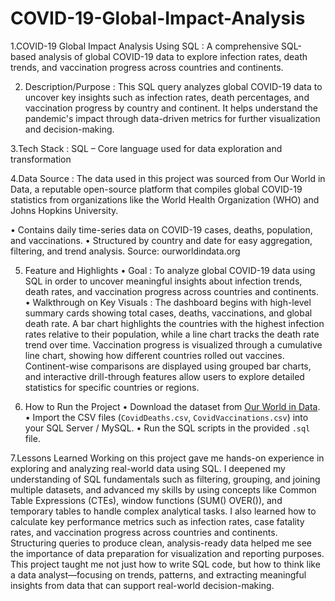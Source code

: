 # COVID-19-Global-Impact-Analysis

1.COVID-19 Global Impact Analysis Using SQL :
A comprehensive SQL-based analysis of global COVID-19 data to explore infection rates, death trends, and vaccination progress across countries and continents.

2.  Description/Purpose :
This SQL query analyzes global COVID-19 data to uncover key insights such as infection rates, death percentages, and vaccination progress by country and continent. It helps understand the pandemic's impact through data-driven metrics for further visualization and decision-making.

3.Tech Stack :
SQL – Core language used for data exploration and transformation

4.Data Source :
The data used in this project was sourced from Our World in Data, a reputable open-source platform that compiles global COVID-19 statistics from organizations like the World Health Organization (WHO) and Johns Hopkins University.

• Contains daily time-series data on COVID-19 cases, deaths, population, and vaccinations.
• Structured by country and date for easy aggregation, filtering, and trend analysis.
Source: ourworldindata.org 

5. Feature and Highlights
• Goal :
To analyze global COVID-19 data using SQL in order to uncover meaningful insights about infection trends, death rates, and vaccination progress across countries and continents.
• Walkthrough on Key Visuals :
The dashboard begins with high-level summary cards showing total cases, deaths, vaccinations, and global death rate. A bar chart highlights the countries with the highest infection rates relative to their population, while a line chart tracks the death rate trend over time. Vaccination progress is visualized through a cumulative line chart, showing how different countries rolled out vaccines. Continent-wise comparisons are displayed using grouped bar charts, and interactive drill-through features allow users to explore detailed statistics for specific countries or regions.

6. How to Run the Project
• Download the dataset from [Our World in Data](https://ourworldindata.org/covid-deaths).
• Import the CSV files (`CovidDeaths.csv`, `CovidVaccinations.csv`) into your SQL Server / MySQL.
• Run the SQL scripts in the provided `.sql` file.

7.Lessons Learned 
Working on this project gave me hands-on experience in exploring and analyzing real-world data using SQL. I deepened my understanding of SQL fundamentals such as filtering, grouping, and joining multiple datasets, and advanced my skills by using concepts like Common Table Expressions (CTEs), window functions (SUM() OVER()), and temporary tables to handle complex analytical tasks. I also learned how to calculate key performance metrics such as infection rates, case fatality rates, and vaccination progress across countries and continents. Structuring queries to produce clean, analysis-ready data helped me see the importance of data preparation for visualization and reporting purposes. This project taught me not just how to write SQL code, but how to think like a data analyst—focusing on trends, patterns, and extracting meaningful insights from data that can support real-world decision-making.
